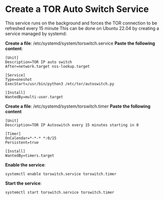 # Create a TOR Auto Switch Service

This service runs on the background and forces the TOR connection to be refreshed every 15 minute
This can be done on Ubuntu 22.04 by creating a service managed by systemd:

__Create a file__: /etc/systemd/system/torswitch.service
__Paste the following content__:

```
[Unit]
Description=TOR IP auto switch
After=network.target nss-lookup.target

[Service]
Type=oneshot
ExecStart=/usr/bin/python3 /etc/tor/autoswitch.py

[Install]
WantedBy=multi-user.target
```

__Create a file__: /etc/systemd/system/torswitch.timer
__Paste the following content__

```
[Unit]
Description=TOR IP Autoswitch every 15 minutes starting in 0

[Timer]
OnCalendar=*-*-* *:0/15
Persistent=true

[Install]
WantedBy=timers.target
```
__Enable the service__:

```
systemctl enable torswitch.service torswitch.timer
```

__Start the service__:

```
systemctl start torswitch.service torswitch.timer
```
